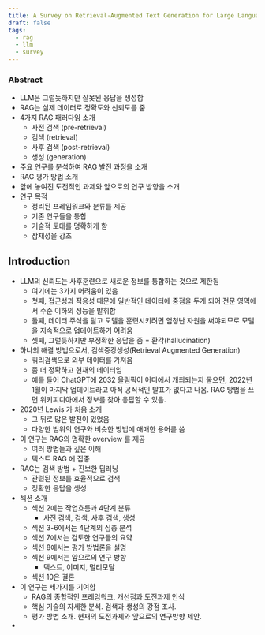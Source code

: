 ```yaml
---
title: A Survey on Retrieval-Augmented Text Generation for Large Language Models
draft: false
tags:
  - rag
  - llm
  - survey
---
```


### Abstract 

- LLM은 그럴듯하지만 잘못된 응답을 생성함
- RAG는 실제 데이터로 정확도와 신뢰도를 줌
- 4가지 RAG 패러다임 소개
	- 사전 검색 (pre-retrieval)
	- 검색 (retrieval)
	- 사후 검색 (post-retrieval)
	- 생성 (generation)
- 주요 연구를 분석하여 RAG 발전 과정을 소개
- RAG 평가 방법 소개 
- 앞에 놓여진 도전적인 과제와 앞으로의 연구 방향을 소개 
- 연구 목적
	- 정리된 프레임워크와 분류를 제공
	- 기존 연구들을 통합
	- 기술적 토대를 명확하게 함
	- 잠재성을 강조

## Introduction 

- LLM의 신뢰도는 사후훈련으로 새로운 정보를 통합하는 것으로 제한됨
	- 여기에는 3가지 어려움이 있음
	- 첫째, 접근성과 적용성 때문에 일반적인 데이터에 중점을 두게 되어 전문 영역에서 수준 이하의 성능을 발휘함
	- 둘째, 데이터 주석을 달고 모델을 훈련시키려면 엄청난 자원을 써야되므로 모델을 지속적으로 업데이트하기 어려움
	- 셋째, 그럴듯하지만 부정확한 응답을 줌 = 환각(hallucination) 
- 하나의 해결 방법으로서, 검색증강생성(Retrieval Augmented Generation)
	- 쿼리검색으로 외부 데이터를 가져옴
	- 좀 더 정확하고 현재의 데이터임
	- 예를 들어 ChatGPT에 2032 올림픽이 어디에서 개최되는지 물으면, 2022년 1월이 마지막 업데이트라고 아직 공식적인 발표가 없다고 나옴. RAG 방법을 쓰면 위키피디아에서 정보를 찾아 응답할 수 있음.
- 2020년 Lewis 가 처음 소개
	- 그 뒤로 많은 발전이 있었음
	- 다양한 범위의 연구와 비슷한 방법에 애매한 용어를 씀
- 이 연구는 RAG의 명확한 overview 를 제공
	- 여러 방법들과 깊은 이해
	- 텍스트 RAG 에 집중
- RAG는 검색 방법 + 진보한 딥러닝
	- 관련된 정보를 효율적으로 검색
	- 정확한 응답을 생성
- 섹션 소개
	- 섹션 2에는 작업흐름과 4단계 분류
		- 사전 검색, 검색, 사후 검색, 생성
	- 섹션 3-6에서는 4단계의 심층 분석
	- 섹션 7에서는 검토한 연구들의 요약
	- 섹션 8에서는 평가 방법론을 설명
	- 섹션 9에서는 앞으로의 연구 방향
		- 텍스트, 이미지, 멀티모달
	- 섹션 10은 결론
- 이 연구는 세가지를 기여함
	- RAG의 종합적인 프레임워크, 개선점과 도전과제 인식
	- 핵심 기술의 자세한 분석. 검색과 생성의 강점 조사.
	- 평가 방법 소개. 현재의 도전과제와 앞으로의 연구방향 제안.
- 
